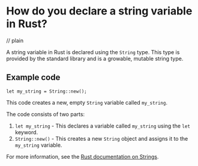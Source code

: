 # How do you declare a string variable in Rust?
// plain

A string variable in Rust is declared using the `String` type. This type is provided by the standard library and is a growable, mutable string type.

## Example code

```
let my_string = String::new();
```

This code creates a new, empty `String` variable called `my_string`.

The code consists of two parts:
1. `let my_string` - This declares a variable called `my_string` using the `let` keyword.
2. `String::new()` - This creates a new `String` object and assigns it to the `my_string` variable.

For more information, see the [Rust documentation on Strings](https://doc.rust-lang.org/std/string/struct.String.html).